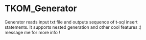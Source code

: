 # TKOM_Generator
Generator reads input txt file and outputs sequence of t-sql insert statements.
It supports nested generation and other cool features :)
message me for more info !
